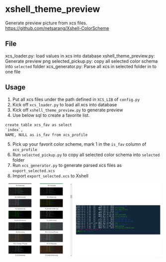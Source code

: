 # xshell_theme_preview

Generate preview picture from xcs files. https://github.com/netsarang/Xshell-ColorScheme

## File
xcs_loader.py: load values in xcs into database
xshell_theme_preview.py: Generate preview png
selected_pickup.py: copy all selected color schema into `selected` folder
xcs_generator.py: Parse all xcs in selected folder in to one file

## Usage
1. Put all xcs files under the path defined in `XCS_LIB` of `config.py`
2. Kick off `xcs_loader.py` to load all xcs into database
3. Kick off `xshell_theme_preview.py` to generate preview
4. Use below sql to create a favorite list.
```
create table xcs_fav as select 
`index`,
NAME, NULL as is_fav from xcs_profile
```
5. Pick up your favorit color scheme, mark 1 in the `is_fav` column of `xcs_profile`
6. Run `selected_pickup.py` to copy all selected color schema into `selected` folder
7. Run `xcs_generator.py` to generate parsed xcs files as `export_selected.xcs`
8. Import `export_selected.xcs` to Xshell

![](screenshot.png)